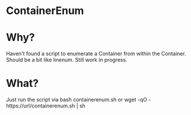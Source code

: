 # ContainerEnum

# Why?
Haven't found a script to enumerate a Container from within the Container. Should be a bit like linenum. Still work in progress.

# What?
Just run the script via bash containerenum.sh or wget -qO - https://url/containerenum.sh | sh

